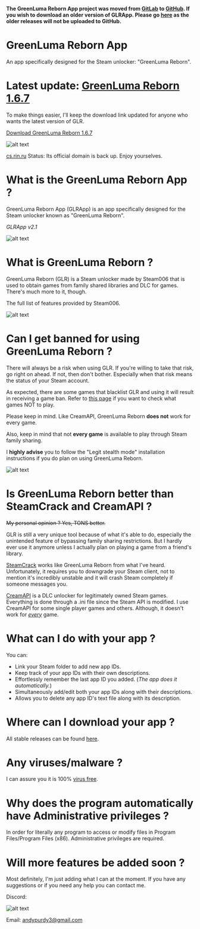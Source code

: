**The GreenLuma Reborn App project was moved from [GitLab](https://gitlab.com/linkthehylian/glrapp) to [GitHub](https://github.com/linkthehylian/GreenLuma-Reborn-App). If you wish to download an older version of GLRApp. Please go [here](https://gitlab.com/linkthehylian/glrapp/tags) as the older releases will not be uploaded to GitHub.**

# GreenLuma Reborn App
An app specifically designed for the Steam unlocker: "GreenLuma Reborn".

# Latest update: **[GreenLuma Reborn 1.6.7](https://cs.rin.ru/forum/viewtopic.php?f=29&t=80797)**

To make things easier, I'll keep the download link updated for anyone who wants the latest version of GLR.

[Download GreenLuma Reborn 1.6.7](https://www114.zippyshare.com/v/ZU79Xpoq/file.html)

![alt text](https://i.imgur.com/P2Btls8.png)

[cs.rin.ru](https://cs.rin.ru/forum/) Status: Its official domain is back up. Enjoy yourselves.

# What is the GreenLuma Reborn App ?
GreenLuma Reborn App (GLRApp) is an app specifically designed for the Steam unlocker known as "GreenLuma Reborn".

*GLRApp v2.1*

![alt text](https://i.imgur.com/wHcDyKp.png)

# What is GreenLuma Reborn ?
GreenLuma Reborn (GLR) is a Steam unlocker made by Steam006 that is used to obtain games from family shared libraries and DLC for games. There's much more to it, though.

The full list of features provided by Steam006.

![alt text](https://i.imgur.com/D18pz0f.png)

# Can I get banned for using GreenLuma Reborn ?
There will always be a risk when using GLR. If you're willing to take that risk, go right on ahead. If not, then don't bother. Especially when that risk means the status of your Steam account.

As expected, there are some games that blacklist GLR and using it will result in receiving a game ban. Refer to [this page](https://github.com/linkthehylian/GreenLuma-Reborn-App/wiki/Blacklist) if you want to check what games NOT to play.

Please keep in mind. Like CreamAPI, GreenLuma Reborn **does not** work for every game.

Also, keep in mind that not **every game** is available to play through Steam family sharing.

I **highly advise** you to follow the "Legit stealth mode" installation instructions if you do plan on using GreenLuma Reborn.

![alt text](https://i.imgur.com/XSjQFn9.png)

# Is GreenLuma Reborn better than SteamCrack and CreamAPI ?
~~My personal opinion ? Yes, TONS better.~~

GLR is still a very unique tool because of what it's able to do, especially the unintended feature of bypassing family sharing restrictions. But I hardly ever use it anymore unless I actually plan on playing a game from a friend's library.

[SteamCrack](https://www.mpgh.net/forum/showthread.php?t=1383930) works like GreenLuma Reborn from what I've heard. Unfortunately, it requires you to downgrade your Steam client, not to mention it's incredibly unstable and it will crash Steam completely if someone messages you.

[CreamAPI](https://cs.rin.ru/forum/viewtopic.php?f=29&t=70576) is a DLC unlocker for legitimately owned Steam games. Everything is done through a .ini file since the Steam API is modified. I use CreamAPI for some single player games and others. Although, it doesn't work for [*every*](https://docs.google.com/spreadsheets/d/1sVNjbkzGFsfeszDx-psLTm7Qe67nvEh2vlWpUPGnYdA/edit#gid=0) game.

# What can I do with your app ?
You can:

*  Link your Steam folder to add new app IDs.
*  Keep track of your app IDs with their own descriptions.
*  Effortlessly remember the last app ID you added. (*The app does it automatically.*)
*  Simultaneously add/edit both your app IDs along with their descriptions.
*  Allows you to delete any app ID's text file along with its description.

# Where can I download your app ?
All stable releases can be found [here](https://github.com/linkthehylian/GreenLuma-Reborn-App/releases/latest).

# Any viruses/malware ?
I can assure you it is 100% [virus free](https://www.virustotal.com/#/file/5d12065235e836b313c2009df0af8ad83ced7c4db958d46ca33a18d1d06b7b02/detection).

# Why does the program automatically have Administrative privileges ?
In order for literally any program to access or modify files in Program Files/Program Files (x86). Administrative privileges are required.

# Will more features be added soon ?
Most definitely, I'm just adding what I can at the moment. If you have any suggestions or if you need any help you can contact me.

Discord:

![alt text](https://i.imgur.com/5W8AUVS.png)

Email: andypurdy3@gmail.com

